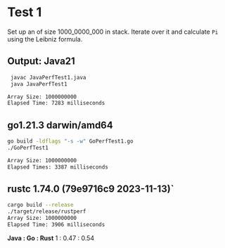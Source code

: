 # Test 1

Set up an of size 1000_0000_000 in stack. Iterate over it and calculate `Pi` using the Leibniz formula.

## Output: Java21

```bash
 javac JavaPerfTest1.java
 java JavaPerfTest1
```

```bash
Array Size: 1000000000
Elapsed Time: 7283 milliseconds
```

## go1.21.3 darwin/amd64

```bash
go build -ldflags "-s -w" GoPerfTest1.go 
./GoPerfTest1
```

```bash
Array Size: 1000000000
Elapsed Times: 3387 milliseconds
```

## rustc 1.74.0 (79e9716c9 2023-11-13)`

```bash
cargo build --release
./target/release/rustperf
Array Size: 1000000000
Elapsed Time: 3906 milliseconds
```

**Java : Go : Rust**
1 : 0.47 : 0.54